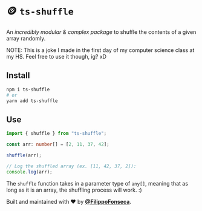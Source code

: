 # 🪙 `ts-shuffle`

An *incredibly modular & complex package* to shuffle the contents of a given array randomly.

NOTE: This is a joke I made in the first day of my computer science class at my HS. Feel free to use it though, ig? xD

## Install

```bash
npm i ts-shuffle
# or
yarn add ts-shuffle
```

## Use

```ts
import { shuffle } from "ts-shuffle";

const arr: number[] = [2, 11, 37, 42];

shuffle(arr);

// Log the shuffled array (ex. [11, 42, 37, 2]):
console.log(arr);
```

The `shuffle` function takes in a parameter type of `any[]`, meaning that as long as it is an array, the shuffling process will work. :)

Built and maintained with ❤️ by [**@FilippoFonseca**](https://twitter.com/FilippoFonseca).
